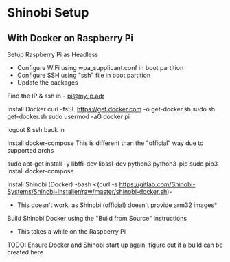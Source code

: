 # Shinobi Setup
## With Docker on Raspberry Pi

Setup Raspberry Pi as Headless
- Configure WiFi using wpa_supplicant.conf in boot partition
- Configure SSH using "ssh" file in boot partition
- Update the packages

Find the IP & ssh in - pi@my.ip.adr

Install Docker
curl -fsSL https://get.docker.com -o get-docker.sh
sudo sh get-docker.sh
sudo usermod -aG docker pi

logout & ssh back in

Install docker-compose
This is different than the "official" way due to supported archs

sudo apt-get install -y libffi-dev libssl-dev python3 python3-pip
sudo pip3 install docker-compose

Install Shinobi (Docker)
-bash <(curl -s https://gitlab.com/Shinobi-Systems/Shinobi-Installer/raw/master/shinobi-docker.sh)-
* This doesn't work, as Shinobi (official) doesn't provide arm32 images*

Build Shinobi Docker using the "Build from Source" instructions
* This takes a while on the Raspberry Pi

TODO: Ensure Docker and Shinobi start up again, figure out if a build can be created here
